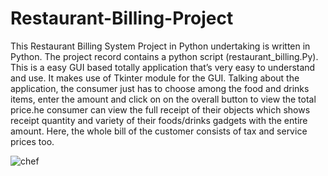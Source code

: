 # Restaurant-Billing-Project
This Restaurant Billing System Project in Python undertaking is written in Python. The project record contains a python script (restaurant_billing.Py). This is a easy GUI based totally application that’s very easy to understand and use. It makes use of Tkinter module for the GUI. Talking about the application, the consumer just has to choose among the food and drinks items, enter the amount and click on on the overall button to view the total price.he consumer can view the full receipt of their objects which shows receipt quantity and variety of their foods/drinks gadgets with the entire amount. Here, the whole bill of the customer consists of tax and service prices too.

![chef](https://user-images.githubusercontent.com/65552283/118878661-6e3ae900-b90d-11eb-810b-e0acb2d93aff.jpg)
